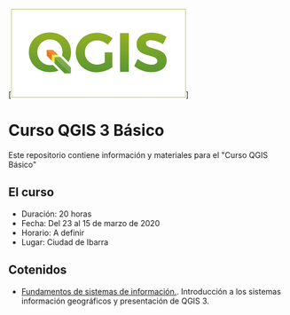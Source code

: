 [![Logo](/logo.png)]

# Curso QGIS 3 Básico
Este repositorio contiene información y materiales para el "Curso QGIS Básico"

## El curso

- Duración: 20 horas
- Fecha: Del 23 al 15 de marzo de 2020
- Horario: A definir
- Lugar: Ciudad de Ibarra


## Cotenidos

* [Fundamentos de sistemas de información.](/fumdamentos/fundamentos.rst). Introducción a los sistemas información geográficos y presentación de QGIS 3.
